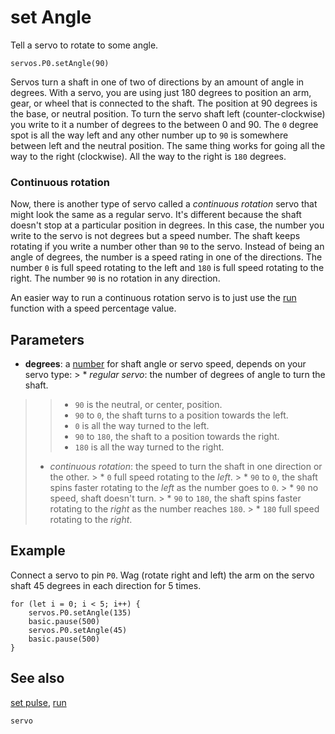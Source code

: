 # set Angle

Tell a servo to rotate to some angle.

```sig
servos.P0.setAngle(90)
```

Servos turn a shaft in one of two of directions by an amount of angle in degrees. With a servo, you are using just 180 degrees to position an arm, gear, or wheel that is connected to the shaft. The position at 90 degrees is the base, or neutral position. To turn the servo shaft left (counter-clockwise) you write to it a number of degrees to the between 0 and 90. The `0` degree spot is all the way left and any other number up to `90` is somewhere between left and the neutral position. The same thing works for going all the way to the right (clockwise). All the way to the right is `180` degrees.

### Continuous rotation

Now, there is another type of servo called a *continuous rotation* servo that might look the same as a regular servo. It's different because the shaft doesn't stop at a particular position in degrees. In this case, the number you write to the servo is not degrees but a speed number. The shaft keeps rotating if you write a number other than `90` to the servo. Instead of being an angle of degrees, the number is a speed rating in one of the directions. The number `0` is full speed rotating to the left and `180` is full speed rotating to the right. The number `90` is no rotation in any direction.

An easier way to run a continuous rotation servo is to just use the [run](/reference/servos/run) function with a speed percentage value.

## Parameters

* **degrees**: a [number](types/number) for shaft angle or servo speed, depends on your servo type: > * *regular servo*: the number of degrees of angle to turn the shaft.

> > * `90` is the neutral, or center, position.
> > * `90` to `0`, the shaft turns to a position towards the left.
> > * `0` is all the way turned to the left.
> > * `90` to `180`, the shaft to a position towards the right.
> > * `180` is all the way turned to the right.
> 
> * *continuous rotation*: the speed to turn the shaft in one direction or the other. > * `0` full speed rotating to the *left*. > * `90` to `0`, the shaft spins faster rotating to the *left* as the number goes to `0`. > * `90` no speed, shaft doesn't turn. > * `90` to `180`, the shaft spins faster rotating to the *right* as the number reaches `180`. > * `180` full speed rotating to the *right*.

## Example

Connect a servo to pin `P0`. Wag (rotate right and left) the arm on the servo shaft 45 degrees in each direction for 5 times.

```blocks
for (let i = 0; i < 5; i++) {
    servos.P0.setAngle(135)
    basic.pause(500)
    servos.P0.setAngle(45)
    basic.pause(500)
}
```

## See also

[set pulse](/reference/servos/set-pulse), [run](/reference/servos/run)

```package
servo
```